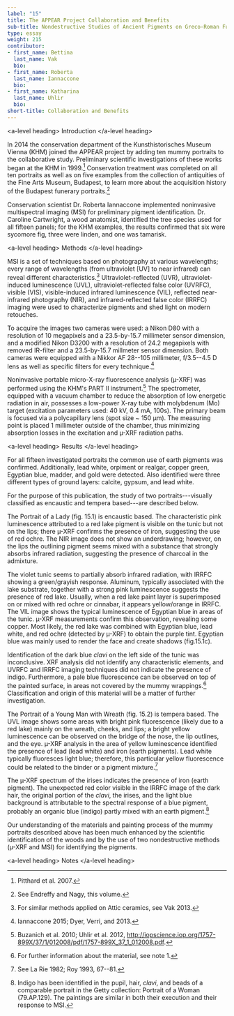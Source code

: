 ```yaml
---
label: "15"
title: The APPEAR Project Collaboration and Benefits
sub-title: Nondestructive Studies of Ancient Pigments on Greco-Roman Funerary Portraits of the Kunsthistorisches Museum, Vienna
type: essay
weight: 215
contributor:
- first_name: Bettina
  last_name: Vak
  bio:
- first_name: Roberta
  last_name: Iannaccone
  bio:
- first_name: Katharina
  last_name: Uhlir
  bio:
short-title: Collaboration and Benefits
---
```


\<a-level heading\> Introduction \</a-level heading\>

In 2014 the conservation department of the Kunsthistorisches Museum Vienna (KHM) joined the APPEAR project by adding ten mummy portraits to the collaborative study. Preliminary scientific investigations of these works began at the KHM in 1999.[^1] Conservation treatment was completed on all ten portraits as well as on five examples from the collection of antiquities of the Fine Arts Museum, Budapest, to learn more about the acquisition history of the Budapest funerary portraits.[^2]

Conservation scientist Dr. Roberta Iannaccone implemented noninvasive multispectral imaging (MSI) for preliminary pigment identification. Dr. Caroline Cartwright, a wood anatomist, identified the tree species used for all fifteen panels; for the KHM examples, the results confirmed that six were sycomore fig, three were linden, and one was tamarisk.

\<a-level heading\> Methods \</a-level heading\>

MSI is a set of techniques based on photography at various wavelengths; every range of wavelengths (from ultraviolet \[UV\] to near infrared) can reveal different characteristics.[^3] Ultraviolet-reflected (UVR), ultraviolet-induced luminescence (UVL), ultraviolet-reflected false color (UVRFC), visible (VIS), visible-induced infrared luminescence (VIL), reflected near-infrared photography (NIR), and infrared-reflected false color (IRRFC) imaging were used to characterize pigments and shed light on modern retouches.

To acquire the images two cameras were used: a Nikon D80 with a resolution of 10 megapixels and a 23.5-by-15.7 millimeter sensor dimension, and a modified Nikon D3200 with a resolution of 24.2 megapixels with removed IR-filter and a 23.5-by-15.7 millmeter sensor dimension. Both cameras were equipped with a Nikkor AF 28--105 millimeter, f/3.5--4.5 D lens as well as specific filters for every technique.[^4]

Noninvasive portable micro-X-ray fluorescence analysis (µ-XRF) was performed using the KHM's PART II instrument.[^5] The spectrometer, equipped with a vacuum chamber to reduce the absorption of low energetic radiation in air, possesses a low-power X-ray tube with molybdenum (Mo) target (excitation parameters used: 40 kV, 0.4 mA, 100s). The primary beam is focused via a polycapillary lens (spot size \~ 150 µm). The measuring point is placed 1 millimeter outside of the chamber, thus minimizing absorption losses in the excitation and µ-XRF radiation paths.

\<a-level heading\> Results \</a-level heading\>

For all fifteen investigated portraits the common use of earth pigments was confirmed. Additionally, lead white, orpiment or realgar, copper green, Egyptian blue, madder, and gold were detected. Also identified were three different types of ground layers: calcite, gypsum, and lead white.

For the purpose of this publication, the study of two portraits---visually classified as encaustic and tempera based---are described below.

The Portrait of a Lady (fig. 15.1) is encaustic based. The characteristic pink luminescence attributed to a red lake pigment is visible on the tunic but not on the lips; there µ-XRF confirms the presence of iron, suggesting the use of red ochre. The NIR image does not show an underdrawing; however, on the lips the outlining pigment seems mixed with a substance that strongly absorbs infrared radiation, suggesting the presence of charcoal in the admixture.

The violet tunic seems to partially absorb infrared radiation, with IRRFC showing a green/grayish response. Aluminum, typically associated with the lake substrate, together with a strong pink luminescence suggests the presence of red lake. Usually, when a red lake paint layer is superimposed on or mixed with red ochre or cinnabar, it appears yellow/orange in IRRFC. The VIL image shows the typical luminescence of Egyptian blue in areas of the tunic. µ-XRF measurements confirm this observation, revealing some copper. Most likely, the red lake was combined with Egyptian blue, lead white, and red ochre (detected by µ-XRF) to obtain the purple tint. Egyptian blue was mainly used to render the face and create shadows (fig.15.1c).

Identification of the dark blue *clavi* on the left side of the tunic was inconclusive. XRF analysis did not identify any characteristic elements, and UVRFC and IRRFC imaging techniques did not indicate the presence of indigo. Furthermore, a pale blue fluorescence can be observed on top of the painted surface, in areas not covered by the mummy wrappings.[^6] Classification and origin of this material will be a matter of further investigation.

The Portrait of a Young Man with Wreath (fig. 15.2) is tempera based. The UVL image shows some areas with bright pink fluorescence (likely due to a red lake) mainly on the wreath, cheeks, and lips; a bright yellow luminescence can be observed on the bridge of the nose, the lip outlines, and the eye. µ-XRF analysis in the area of yellow luminescence identified the presence of lead (lead white) and iron (earth pigments). Lead white typically fluoresces light blue; therefore, this particular yellow fluorescence could be related to the binder or a pigment mixture.[^7]

The µ-XRF spectrum of the irises indicates the presence of iron (earth pigment). The unexpected red color visible in the IRRFC image of the dark hair, the original portion of the *clavi*, the irises, and the light blue background is attributable to the spectral response of a blue pigment, probably an organic blue (indigo) partly mixed with an earth pigment.[^8]

Our understanding of the materials and painting process of the mummy portraits described above has been much enhanced by the scientific identification of the woods and by the use of two nondestructive methods (µ-XRF and MSI) for identifying the pigments.

\<a-level heading\> Notes \</a-level heading\>

[^1]: Pitthard et al. 2007.

[^2]: See Endreffy and Nagy, this volume.

[^3]: For similar methods applied on Attic ceramics, see Vak 2013.

[^4]: Iannaccone 2015; Dyer, Verri, and 2013.

[^5]: Buzanich et al. 2010; Uhlir et al. 2012, <http://iopscience.iop.org/1757-899X/37/1/012008/pdf/1757-899X_37_1_012008.pdf>.

[^6]: For further information about the material, see note 1.

[^7]: See La Rie 1982; Roy 1993, 67--81.

[^8]: Indigo has been identified in the pupil, hair, *clavi*, and beads of a comparable portrait in the Getty collection: Portrait of a Woman (79.AP.129). The paintings are similar in both their execution and their response to MSI.
